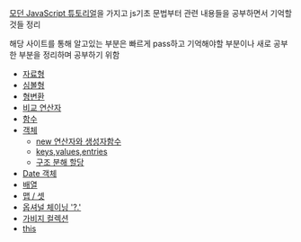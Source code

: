 [모던 JavaScript 튜토리얼](https://ko.javascript.info/)을 가지고 js기초 문법부터 관련 내용들을 공부하면서 기억할것들 정리

해당 사이트를 통해 알고있는 부분은 빠르게 pass하고 기억해야할 부분이나 새로 공부한 부분을 정리하며 공부하기 위함

- [자료형](./js공부/type.md)
- [심볼형](./js공부/symbol.md)
- [형변환](./js공부/type-conversions.md)
- [비교 연산자](./js공부/comparison.md)
- [함수](./js공부/function.md)
- [객체](./js공부/object.md)
  - [new 연산자와 생성자함수](./js공부/new.md)
  - [keys,values,entries](./js공부/objectKeys.md)
  - [구조 분해 할당](./js공부/destructuring-assignment.md)
- [Date 객체](./js공부/dateObject.md)
- [배열](./js공부/array.md)
- [맵 / 셋](./js공부/map-set.md)
- [옵셔널 체이닝 '?.'](./optionalChaining.md)
- [가비지 컬렉션](./js공부/garbageCollection.md)
- [this](./js공부/this.md)

